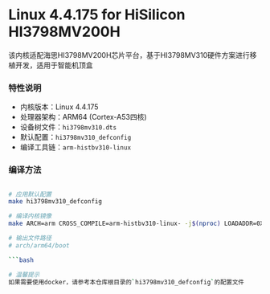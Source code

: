 # Linux 4.4.175 for HiSilicon HI3798MV200H

该内核适配海思HI3798MV200H芯片平台，基于HI3798MV310硬件方案进行移植开发，适用于智能机顶盒

### 特性说明
- 内核版本：Linux 4.4.175
- 处理器架构：ARM64 (Cortex-A53四核)
- 设备树文件：`hi3798mv310.dts` 
- 默认配置：`hi3798mv310_defconfig`
- 编译工具链：`arm-histbv310-linux`

### 编译方法
```bash

# 应用默认配置
make hi3798mv310_defconfig

# 编译内核镜像
make ARCH=arm CROSS_COMPILE=arm-histbv310-linux- -j$(nproc) LOADADDR=0X2000000 uImage modules

# 输出文件路径
# arch/arm64/boot

```bash

# 温馨提示
如果需要使用docker，请参考本仓库根目录的`hi3798mv310_defconfig`的配置文件

